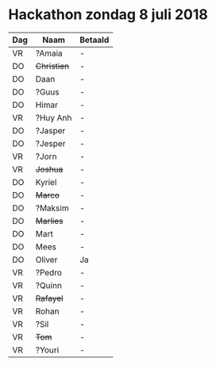 # Hackathon zondag 8 juli 2018

Dag|Naam|Betaald
---|---|---
VR|?Amaia|-
DO|~~Christien~~|-
DO|Daan|-
DO|?Guus|-
DO|Himar|-
VR|?Huy Anh|-
DO|?Jasper|-
DO|?Jesper|-
VR|?Jorn|-
VR|~~Joshua~~|-
DO|Kyriel|-
DO|~~Marco~~|-
DO|?Maksim|-
DO|~~Marlies~~|-
DO|Mart|-
DO|Mees|-
DO|Oliver|Ja
VR|?Pedro|-
VR|?Quinn|-
VR|~~Rafayel~~|-
VR|Rohan|-
VR|?Sil|-
VR|~~Tom~~|-
VR|?Youri|-
